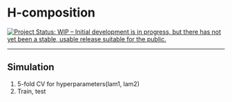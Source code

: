 # H-composition
[![Project Status: WIP – Initial development is in progress, but there has not yet been a stable, usable release suitable for the public.](https://www.repostatus.org/badges/latest/wip.svg)](https://www.repostatus.org/#wip)

------------------------------------------------------

## Simulation

1. 5-fold CV for hyperparameters(lam1, lam2)
2. Train, test 

